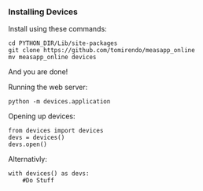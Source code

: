 ### Installing Devices
Install using these commands:

	cd PYTHON_DIR/Lib/site-packages
	git clone https://github.com/tomirendo/measapp_online
	mv measapp_online devices

And you are done!

Running the web server:
	
	python -m devices.application


Opening up devices:
	
	from devices import devices
	devs = devices()
	devs.open()

Alternativly:
	
	with devices() as devs:
		#Do Stuff

